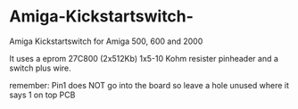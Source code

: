 # Amiga-Kickstartswitch-
Amiga Kickstartswitch for Amiga 500, 600 and 2000 


It uses a eprom 27C800  (2x512Kb)
1x5-10 Kohm resister 
pinheader and a switch plus wire.

remember:
Pin1 does NOT go into the board
so leave a hole unused where it says 1 on top PCB
